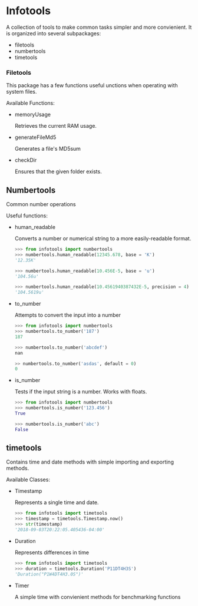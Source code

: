 # Infotools
A collection of tools to make common tasks simpler and more convienient.
It is organized into several subpackages:

- filetools
- numbertools
- timetools


### Filetools
This package has a few functions useful unctions when operating with system files.

Available Functions:

- memoryUsage

    Retrieves the current RAM usage.
- generateFileMd5

    Generates a file's MD5sum

- checkDir

    Ensures that the given folder exists.

## Numbertools
Common number operations

Useful functions:
- human_readable

    Converts a number or numerical string to a more easily-readable format.
    ```python
    >>> from infotools import numbertools
    >>> numbertools.human_readable(12345.678, base = 'K')
    '12.35K'

    >>> numbertools.human_readable(10.456E-5, base = 'u')
    '104.56u'

    >>> numbertools.human_readable(10.4561940387432E-5, precision = 4)
    '104.5619u'
    ```
 
- to_number

    Attempts to convert the input into a number
    ```python
    >>> from infotools import numbertools
    >>> numbertools.to_number('187')    
    187
  
    >>> numbertools.to_number('abcdef')
    nan
  
    >> numbertools.to_number('asdas', default = 0)
    0
    ```

- is_number

    Tests if the input string is a number. Works with floats.
    ```python
    >>> from infotools import numbertools
    >>> numbertools.is_number('123.456')
    True

    >>> numbertools.is_number('abc')
    False
    ```

## timetools
Contains time and date methods with simple importing and exporting methods.

Available Classes:

- Timestamp

    Represents a single time and date. 
    ```python
    >>> from infotools import timetools
    >>> timestamp = timetools.Timestamp.now()
    >>> str(timestamp)
    '2018-09-03T20:22:05.405436-04:00'
    ```
    
- Duration
    
    Represents differences in time
    ```python
    >>> from infotools import timetools
    >>> duration = timetools.Duration('P11DT4H3S')
    'Duration("P1W4DT4H3.0S")'
    ```
    
- Timer

    A simple time with convienient methods for benchmarking functions
